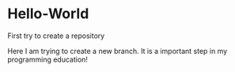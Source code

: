 # Hello-World
First try to create a repository

Here I am trying to create a new branch. It is a important step in my programming education!
